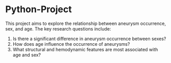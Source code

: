 # Python-Project
This project aims to explore the relationship between aneurysm occurrence, sex, and age. The key research questions include:
1. Is there a significant difference in aneurysm occurrence between sexes?
2. How does age influence the occurrence of aneurysms?
3. What structural and hemodynamic features are most associated with age and sex?
